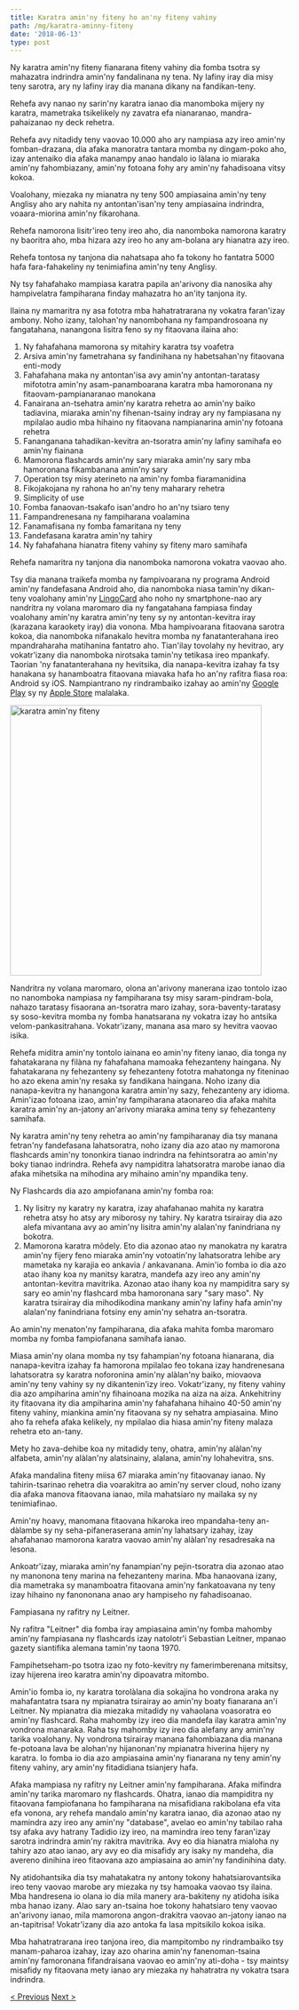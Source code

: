 ```yaml
---
title: Karatra amin'ny fiteny ho an'ny fiteny vahiny
path: /mg/karatra-aminny-fiteny
date: '2018-06-13'
type: post
---
```


Ny karatra amin'ny fiteny fianarana fiteny vahiny dia fomba tsotra sy mahazatra indrindra amin'ny fandalinana ny tena. Ny lafiny iray dia misy teny sarotra, ary ny lafiny iray dia manana dikany na fandikan-teny.

Rehefa avy nanao ny sarin'ny karatra ianao dia manomboka mijery ny karatra, mametraka tsikelikely ny zavatra efa nianaranao, mandra-pahaizanao ny deck rehetra.

Rehefa avy nitadidy teny vaovao 10.000 aho ary nampiasa azy ireo amin'ny fomban-drazana, dia afaka manoratra tantara momba ny dingam-poko aho, izay antenaiko dia afaka manampy anao handalo io làlana io miaraka amin'ny fahombiazany, amin'ny fotoana fohy ary amin'ny fahadisoana vitsy kokoa.

Voalohany, miezaka ny mianatra ny teny 500 ampiasaina amin'ny teny Anglisy aho ary nahita ny antontan'isan'ny teny ampiasaina indrindra, voaara-miorina amin'ny fikarohana.

Rehefa namorona lisitr'ireo teny ireo aho, dia nanomboka namorona karatry ny baoritra aho, mba hizara azy ireo ho any am-bolana ary hianatra azy ireo.

Rehefa tontosa ny tanjona dia nahatsapa aho fa tokony ho fantatra 5000 hafa fara-fahakeliny ny tenimiafina amin'ny teny Anglisy.

Ny tsy fahafahako mampiasa karatra papila an'arivony dia nanosika ahy hampivelatra fampiharana finday mahazatra ho an'ity tanjona ity.

Ilaina ny mamaritra ny asa fototra mba hahatratrarana ny vokatra faran'izay ambony. Noho izany, talohan'ny nanombohana ny fampandrosoana ny fangatahana, nanangona lisitra feno sy ny fitaovana ilaina aho:

1. Ny fahafahana mamorona sy mitahiry karatra tsy voafetra
2. Arsiva amin'ny fametrahana sy fandinihana ny habetsahan'ny fitaovana enti-mody
3. Fahafahana maka ny antontan'isa avy amin'ny antontan-taratasy mifototra amin'ny asam-panamboarana karatra mba hamoronana ny fitaovam-pampianaranao manokana
4. Fanairana an-tsehatra amin'ny karatra rehetra ao amin'ny baiko tadiavina, miaraka amin'ny fihenan-tsainy indray ary ny fampiasana ny mpilalao audio mba hihaino ny fitaovana nampianarina amin'ny fotoana rehetra
5. Fananganana tahadikan-kevitra an-tsoratra amin'ny lafiny samihafa eo amin'ny fiainana
6. Mamorona flashcards amin'ny sary miaraka amin'ny sary mba hamoronana fikambanana amin'ny sary
7. Operation tsy misy aterineto na amin'ny fomba fiaramanidina
8. Fikojakojana ny rahona ho an'ny teny maharary rehetra
9. Simplicity of use
10. Fomba fanaovan-tsakafo isan'andro ho an'ny tsiaro teny
11. Fampandrenesana ny fampiharana voalamina
12. Fanamafisana ny fomba famaritana ny teny
13. Fandefasana karatra amin'ny tahiry
14. Ny fahafahana hianatra fiteny vahiny sy fiteny maro samihafa

Rehefa namaritra ny tanjona dia nanomboka namorona vokatra vaovao aho.

Tsy dia manana traikefa momba ny fampivoarana ny programa Android amin'ny fandefasana Android aho, dia nanomboka niasa tamin'ny dikan-teny voalohany amin'ny <a href="https://lingocard.com" target="_blank" rel="noopener">LingoCard</a> aho noho ny smartphone-nao ary nandritra ny volana maromaro dia ny fangatahana fampiasa finday voalohany amin'ny karatra amin'ny teny sy ny antontan-kevitra iray (karazana karaokety iray) dia vonona. Mba hampivoarana fitaovana sarotra kokoa, dia nanomboka nifanakalo hevitra momba ny fanatanterahana ireo mpandraharaha matihanina fantatro aho. Tian'ilay tovolahy ny hevitrao, ary vokatr'izany dia nanomboka nirotsaka tamin'ny tetikasa ireo mpankafy. Taorian 'ny fanatanterahana ny hevitsika, dia nanapa-kevitra izahay fa tsy hanakana sy hanamboatra fitaovana miavaka hafa ho an'ny rafitra fiasa roa: Android sy iOS. Nampiantrano ny rindrambaiko izahay ao amin'ny <a href="https://play.google.com/store/apps/details?id=com.lingocard.lingocard" target="_blank" rel="noopener">Google Play</a> sy ny <a href="https://itunes.apple.com/us/app/lingocard/id1217076835?mt=8" target="_blank" rel="noopener">Apple Store</a> malalaka.

<img class="aligncenter wp-image-7109" src="../images/2018/05/LingoCard-play.png" alt="karatra amin'ny fiteny" width="453" height="487" />

Nandritra ny volana maromaro, olona an'arivony manerana izao tontolo izao no nanomboka nampiasa ny fampiharana tsy misy saram-pindram-bola, nahazo taratasy fisaorana an-tsoratra maro izahay, sora-baventy-taratasy sy soso-kevitra momba ny fomba hanatsarana ny vokatra izay ho antsika velom-pankasitrahana. Vokatr'izany, manana asa maro sy hevitra vaovao isika.

Rehefa miditra amin'ny tontolo iainana eo amin'ny fiteny ianao, dia tonga ny fahatakarana ny filàna ny fahafahana mamoaka fehezanteny haingana. Ny fahatakarana ny fehezanteny sy fehezanteny fototra mahatonga ny fiteninao ho azo ekena amin'ny resaka sy fandikana haingana. Noho izany dia nanapa-kevitra ny hanangona karatra amin'ny sazy, fehezanteny ary idioma. Amin'izao fotoana izao, amin'ny fampiharana ataonareo dia afaka mahita karatra amin'ny an-jatony an'arivony miaraka amina teny sy fehezanteny samihafa.

Ny karatra amin'ny teny rehetra ao amin'ny fampiharanay dia tsy manana fetran'ny fandefasana lahatsoratra, noho izany dia azo atao ny mamorona flashcards amin'ny tononkira tianao indrindra na fehintsoratra ao amin'ny boky tianao indrindra. Rehefa avy nampiditra lahatsoratra marobe ianao dia afaka mihetsika na mihodina ary mihaino amin'ny mpandika teny.

Ny Flashcards dia azo ampiofanana amin'ny fomba roa:

1. Ny lisitry ny karatry ny karatra, izay ahafahanao mahita ny karatra rehetra atsy ho atsy ary miborosy ny tahiry. Ny karatra tsirairay dia azo alefa mivantana avy ao amin'ny lisitra amin'ny alalan'ny fanindriana ny bokotra.
2. Mamorona karatra môdely. Eto dia azonao atao ny manokatra ny karatra amin'ny fijery feno miaraka amin'ny votoatin'ny lahatsoratra lehibe ary mametaka ny karajia eo ankavia / ankavanana. Amin'io fomba io dia azo atao ihany koa ny manitsy karatra, mandefa azy ireo any amin'ny antontan-kevitra mavitrika. Azonao atao ihany koa ny mampiditra sary sy sary eo amin'ny flashcard mba hamoronana sary "sary maso". Ny karatra tsirairay dia mihodikodina mankany amin'ny lafiny hafa amin'ny alalan'ny fanindriana fotsiny eny amin'ny sehatra an-tsoratra.

Ao amin'ny menaton'ny fampiharana, dia afaka mahita fomba maromaro momba ny fomba fampiofanana samihafa ianao.

Miasa amin'ny olana momba ny tsy fahampian'ny fotoana hianarana, dia nanapa-kevitra izahay fa hamorona mpilalao feo tokana izay handrenesana lahatsoratra sy karatra noforonina amin'ny alàlan'ny baiko, miovaova amin'ny teny vahiny sy ny dikantenin'izy ireo. Vokatr'izany, ny fiteny vahiny dia azo ampiharina amin'ny fihainoana mozika na aiza na aiza. Ankehitriny ity fitaovana ity dia ampiharina amin'ny fahafahana hihaino 40-50 amin'ny fiteny vahiny, miankina amin'ny fitaovana sy ny sehatra ampiasaina. Mino aho fa rehefa afaka kelikely, ny mpilalao dia hiasa amin'ny fiteny malaza rehetra eto an-tany.

Mety ho zava-dehibe koa ny mitadidy teny, ohatra, amin'ny alàlan'ny alfabeta, amin'ny alàlan'ny alatsinainy, alalana, amin'ny lohahevitra, sns.

Afaka mandalina fiteny miisa 67 miaraka amin'ny fitaovanay ianao. Ny tahirin-tsarinao rehetra dia voarakitra ao amin'ny server cloud, noho izany dia afaka manova fitaovana ianao, mila mahatsiaro ny mailaka sy ny tenimiafinao.

Amin'ny hoavy, manomana fitaovana hikaroka ireo mpandaha-teny an-dàlambe sy ny seha-pifaneraserana amin'ny lahatsary izahay, izay ahafahanao mamorona karatra vaovao amin'ny alàlan'ny resadresaka na lesona.

Ankoatr'izay, miaraka amin'ny fanampian'ny pejin-tsoratra dia azonao atao ny manonona teny marina na fehezanteny marina. Mba hanaovana izany, dia mametraka sy manamboatra fitaovana amin'ny fankatoavana ny teny izay hihaino ny fanononana anao ary hampiseho ny fahadisoanao.

Fampiasana ny rafitry ny Leitner.

Ny rafitra "Leitner" dia fomba iray ampiasaina amin'ny fomba mahomby amin'ny fampiasana ny flashcards izay natolotr'i Sebastian Leitner, mpanao gazety siantifika alemana tamin'ny taona 1970.

Fampihetseham-po tsotra izao ny foto-kevitry ny famerimberenana mitsitsy, izay hijerena ireo karatra amin'ny dipoavatra mitombo.

Amin'io fomba io, ny karatra torolàlana dia sokajina ho vondrona araka ny mahafantatra tsara ny mpianatra tsirairay ao amin'ny boaty fianarana an'i Leitner. Ny mpianatra dia miezaka mitadidy ny vahaolana voasoratra eo amin'ny flashcard. Raha mahomby izy ireo dia mandefa ilay karatra amin'ny vondrona manaraka. Raha tsy mahomby izy ireo dia alefany any amin'ny tarika voalohany. Ny vondrona tsirairay manana fahombiazana dia manana fe-potoana lava be alohan'ny hijanonan'ny mpianatra hiverina hijery ny karatra. Io fomba io dia azo ampiasaina amin'ny fianarana ny teny amin'ny fiteny vahiny, ary amin'ny fitadidiana tsianjery hafa.

Afaka mampiasa ny rafitry ny Leitner amin'ny fampiharana. Afaka mifindra amin'ny tarika maromaro ny flashcards. Ohatra, ianao dia mampiditra ny fitaovana fampiofanana ho fampiharana na misafidiana rakibolana efa vita efa vonona, ary rehefa mandalo amin'ny karatra ianao, dia azonao atao ny mamindra azy ireo any amin'ny "database", avelao eo amin'ny tabilao raha tsy afaka avy hatrany Tadidio izy ireo, na mamindra ireo teny faran'izay sarotra indrindra amin'ny rakitra mavitrika. Avy eo dia hianatra mialoha ny tahiry azo atao ianao, ary avy eo dia misafidy ary isaky ny mandeha, dia avereno dinihina ireo fitaovana azo ampiasaina ao amin'ny fandinihina daty.

Ny atidohantsika dia tsy mahatakatra ny antony tokony hahatsiarovantsika ireo teny vaovao marobe ary miezaka ny tsy hamoaka vaovao tsy ilaina. Mba handresena io olana io dia mila manery ara-bakiteny ny atidoha isika mba hanao izany. Alao sary an-tsaina hoe tokony hahatsiaro teny vaovao an'arivony ianao, mila mamorona angon-drakitra vaovao an-jatony ianao na an-tapitrisa! Vokatr'izany dia azo antoka fa lasa mpitsikilo kokoa isika.

Mba hahatratrarana ireo tanjona ireo, dia mampitombo ny rindrambaiko tsy manam-paharoa izahay, izay azo oharina amin'ny fanenoman-tsaina amin'ny famoronana fifandraisana vaovao eo amin'ny ati-doha - tsy maintsy misafidy ny fitaovana mety ianao ary miezaka ny hahatratra ny vokatra tsara indrindra.

<a href="/mg/ahoana-ny-fomba-hianatra-haingana-anglisy">< Previous</a> <a href="/mg/ahoana-no-hanatsarana-ny-voambolana">Next ></a>